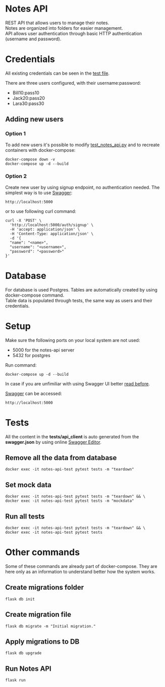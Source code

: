 # Notes API

REST API that allows users to manage their notes.  
Notes are organized into folders for easier management.  
API allows user authentication through basic HTTP authentication (username and password).  

# Credentials

All existing credentials can be seen in the [test file](../notes_api/tests/test_notes_api.py).

There are three users configured, with their username:password:
- Bill10:pass10
- Jack20:pass20
- Lara30:pass30

## Adding new users

### Option 1
To add new users it's possible to modify [test_notes_api.py](../notes_api/tests/test_notes_api.py) and to recreate containers with docker-compose:
```
docker-compose down -v
docker-compose up -d --build
```

### Option 2
Create new user by using signup endpoint, no authentication needed. The simplest way is to use [Swagger](http://localhost:5000):
```
http://localhost:5000
```
or to use following curl command:
```
curl -X 'POST' \
  'http://localhost:5000/auth/signup' \
  -H 'accept: application/json' \
  -H 'Content-Type: application/json' \
  -d '{
  "name": "<name>",
  "username": "<username>",
  "password": "<password>"
}'
```

# Database

For database is used Postgres. Tables are automatically created by using docker-compose command.  
Table data is populated through tests, the same way as users and their credentials.

# Setup

Make sure the following ports on your local system are not used:  
- 5000 for the notes-api server
- 5432 for postgres

Run command:
```
docker-compose up -d --build
```

In case if you are unfimiliar with using Swagger UI better [read before](https://idratherbewriting.com/learnapidoc/pubapis_swagger.html).

[Swagger](http://localhost:5000) can be accessed:
```
http://localhost:5000
```

# Tests
All the content in the **tests/api_client** is auto generated from the **swagger.json** by using online [Swagger Editor](https://editor.swagger.io/).

## Remove all the data from database
```
docker exec -it notes-api-test pytest tests -m "teardown"
```

## Set mock data
```
docker exec -it notes-api-test pytest tests -m "teardown" && \
docker exec -it notes-api-test pytest tests -m "mockdata"
```

## Run all tests
```
docker exec -it notes-api-test pytest tests -m "teardown" && \
docker exec -it notes-api-test pytest tests
```

# Other commands
Some of these commands are already part of docker-compose. They are here only as an information to understand better how the system works.

## Create migrations folder
```
flask db init
```

## Create migration file
```
flask db migrate -m "Initial migration."
```

## Apply migrations to DB
```
flask db upgrade
```

## Run Notes API
```
flask run
```
